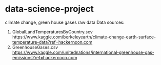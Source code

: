 # data-science-project
climate change, green house gases raw data
Data sources:
1. GlobalLandTemperaturesByCountry.scv
  https://www.kaggle.com/berkeleyearth/climate-change-earth-surface-temperature-data?ref=hackernoon.com
2. GreenhouseGases.csv
  https://www.kaggle.com/unitednations/international-greenhouse-gas-emissions?ref=hackernoon.com

